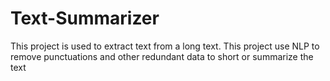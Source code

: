 # Text-Summarizer
This project is used to extract text from a long text.
This project use NLP to remove punctuations and other redundant data to short or summarize the text
